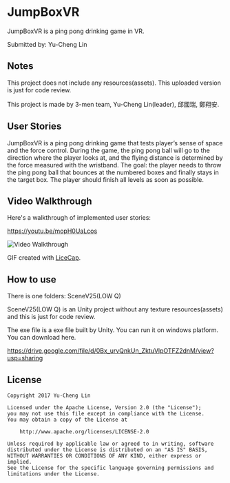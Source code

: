 # JumpBoxVR

JumpBoxVR is a ping pong drinking game in VR.

Submitted by: Yu-Cheng Lin

## Notes

This project does not include any resources(assets). This uploaded version is just for code review.

This project is made by 3-men team, Yu-Cheng Lin(leader), 邱國瑞, 鄭翔安.

## User Stories

JumpBoxVR is a ping pong drinking game that tests player’s sense of space and the force control. During the game, the ping pong ball will go to the direction where the player looks at, and the flying distance is determined by the force measured with the wristband. The goal: the player needs to throw the ping pong ball that bounces at the numbered boxes and finally stays in the target box. The player should finish all levels as soon as possible.

## Video Walkthrough

Here's a walkthrough of implemented user stories:

https://youtu.be/mopH0UaLcos

<img src='https://github.com/owen31302/JumpBox-VR/blob/master/JumpBoxVRDemo2.gif' title='Video Walkthrough' width='' alt='Video Walkthrough' />

GIF created with [LiceCap](http://www.cockos.com/licecap/).

## How to use

There is one folders: SceneV25(LOW Q)

SceneV25(LOW Q) is an Unity project without any texture resources(assets) and this is just for code review.

The exe file is a exe file built by Unity. You can run it on windows platform. You can download here.

https://drive.google.com/file/d/0Bx_urvQnkUn_ZktuVlpOTFZ2dnM/view?usp=sharing

## License

    Copyright 2017 Yu-Cheng Lin

    Licensed under the Apache License, Version 2.0 (the "License");
    you may not use this file except in compliance with the License.
    You may obtain a copy of the License at

        http://www.apache.org/licenses/LICENSE-2.0

    Unless required by applicable law or agreed to in writing, software
    distributed under the License is distributed on an "AS IS" BASIS,
    WITHOUT WARRANTIES OR CONDITIONS OF ANY KIND, either express or implied.
    See the License for the specific language governing permissions and
    limitations under the License.
